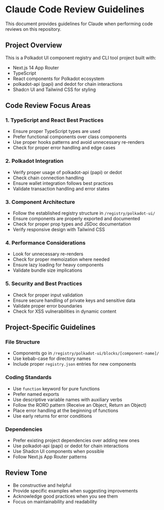 # Claude Code Review Guidelines

This document provides guidelines for Claude when performing code reviews on
this repository.

## Project Overview

This is a Polkadot UI component registry and CLI tool project built with:

- Next.js 14 App Router
- TypeScript
- React components for Polkadot ecosystem
- polkadot-api (papi) and dedot for chain interactions
- Shadcn UI and Tailwind CSS for styling

## Code Review Focus Areas

### 1. TypeScript and React Best Practices

- Ensure proper TypeScript types are used
- Prefer functional components over class components
- Use proper hooks patterns and avoid unnecessary re-renders
- Check for proper error handling and edge cases

### 2. Polkadot Integration

- Verify proper usage of polkadot-api (papi) or dedot
- Check chain connection handling
- Ensure wallet integration follows best practices
- Validate transaction handling and error states

### 3. Component Architecture

- Follow the established registry structure in `/registry/polkadot-ui/`
- Ensure components are properly exported and documented
- Check for proper prop types and JSDoc documentation
- Verify responsive design with Tailwind CSS

### 4. Performance Considerations

- Look for unnecessary re-renders
- Check for proper memoization where needed
- Ensure lazy loading for heavy components
- Validate bundle size implications

### 5. Security and Best Practices

- Check for proper input validation
- Ensure secure handling of private keys and sensitive data
- Validate proper error boundaries
- Check for XSS vulnerabilities in dynamic content

## Project-Specific Guidelines

### File Structure

- Components go in `/registry/polkadot-ui/blocks/[component-name]/`
- Use kebab-case for directory names
- Include proper `registry.json` entries for new components

### Coding Standards

- Use `function` keyword for pure functions
- Prefer named exports
- Use descriptive variable names with auxiliary verbs
- Follow the RORO pattern (Receive an Object, Return an Object)
- Place error handling at the beginning of functions
- Use early returns for error conditions

### Dependencies

- Prefer existing project dependencies over adding new ones
- Use polkadot-api (papi) or dedot for chain interactions
- Use Shadcn UI components when possible
- Follow Next.js App Router patterns

## Review Tone

- Be constructive and helpful
- Provide specific examples when suggesting improvements
- Acknowledge good practices when you see them
- Focus on maintainability and readability
